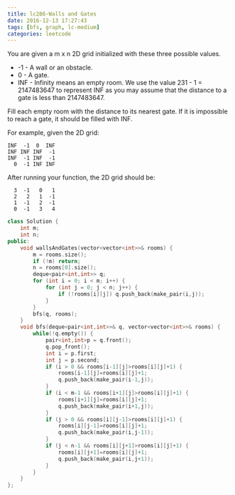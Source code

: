 ```yaml
---
title: lc286-Walls and Gates
date: 2016-12-13 17:27:43
tags: [bfs, graph, lc-medium]
categories: leetcode
---
```

You are given a m x n 2D grid initialized with these three possible values.

- -1 - A wall or an obstacle.
- 0 - A gate.
- INF - Infinity means an empty room. We use the value 231 - 1 = 2147483647 to represent INF as you may assume that the distance to a gate is less than 2147483647.


Fill each empty room with the distance to its nearest gate. If it is impossible to reach a gate, it should be filled with INF.

For example, given the 2D grid:

```
INF  -1  0  INF
INF INF INF  -1
INF  -1 INF  -1
  0  -1 INF INF
```

After running your function, the 2D grid should be:

```
  3  -1   0   1
  2   2   1  -1
  1  -1   2  -1
  0  -1   3   4
```

```c++
class Solution {
    int m;
    int n;
public:
    void wallsAndGates(vector<vector<int>>& rooms) {
        m = rooms.size();
        if (!m) return;
        n = rooms[0].size();
        deque<pair<int,int>> q;
        for (int i = 0; i < m; i++) {
            for (int j = 0; j < n; j++) {
                if (!rooms[i][j]) q.push_back(make_pair(i,j));
            }
        }
        bfs(q, rooms);
    }
    void bfs(deque<pair<int,int>>& q, vector<vector<int>>& rooms) {
        while(!q.empty()) {
            pair<int,int>p = q.front();
            q.pop_front();
            int i = p.first;
            int j = p.second;
            if (i > 0 && rooms[i-1][j]>rooms[i][j]+1) {
                rooms[i-1][j]=rooms[i][j]+1;
                q.push_back(make_pair(i-1,j));
            }
            if (i < m-1 && rooms[i+1][j]>rooms[i][j]+1) {
                rooms[i+1][j]=rooms[i][j]+1;
                q.push_back(make_pair(i+1,j));
            }
            if (j > 0 && rooms[i][j-1]>rooms[i][j]+1) {
                rooms[i][j-1]=rooms[i][j]+1;
                q.push_back(make_pair(i,j-1));
            }
            if (j < n-1 && rooms[i][j+1]>rooms[i][j]+1) {
                rooms[i][j+1]=rooms[i][j]+1;
                q.push_back(make_pair(i,j+1));
            }
        }
    }
};
```